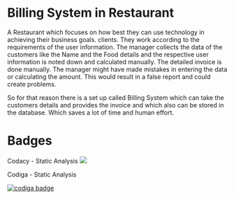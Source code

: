 # Billing System in Restaurant

A Restaurant which focuses on how best they can use technology in achieving their business goals. clients. They work according to the requirements of the user information. The manager collects the data of the customers like the Name and the Food details and the respective user information is noted down and calculated manually. The detailed invoice is done manually. The manager might have made mistakes in entering the data or calculating the amount. This would result in a false report and could create problems.

So for that reason there is a set up called Billing System which can take the customers details and provides the invoice and which also can be stored in the database.
Which saves a lot of time and human effort.

#  Badges

Codacy - Static Analysis
<a href="https://app.codacy.com/gh/UppalaNandana/M1_Project_Billing_System/dashboard">
  <img src="https://api.codiga.io/project/32518/status/svg">
 </a>

Codiga - Static Analysis

  
   <a href="https://app.codiga.io/public/user/github/UppalaNandana">
   <img src="https://api.codiga.io/public/badge/user/github/UppalaNandana?style=light" alt="codiga badge" />
</a>
